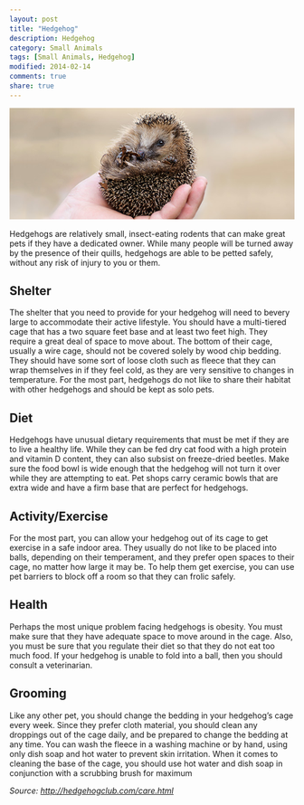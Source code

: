 ```yaml
---
layout: post
title: "Hedgehog"
description: Hedgehog
category: Small Animals
tags: [Small Animals, Hedgehog]
modified: 2014-02-14
comments: true
share: true
---
```


<img src="/images/hedgehog-1.jpg" class="img-post">

Hedgehogs are relatively small, insect-eating rodents that can make great pets if they have a dedicated owner. While many people will be turned away by the presence of their quills, hedgehogs are able to be petted safely, without any risk of injury to you or them.

## Shelter
The shelter that you need to provide for your hedgehog will need to bevery large to accommodate their active lifestyle. You should have a multi-tiered cage that has a two square feet base and at least two feet high. They require a great deal of space to move about. The bottom of their cage, usually a wire cage, should not be covered solely by wood chip bedding. They should have some sort of loose cloth such as fleece that they can wrap themselves in if they feel cold, as they are very sensitive to changes in temperature. For the most part, hedgehogs do not like to share their habitat with other hedgehogs and should be kept as solo pets.

## Diet

Hedgehogs have unusual dietary requirements that must be met if they are to live a healthy life. While they can be fed dry cat food with a high protein and vitamin D content, they can also subsist on freeze-dried beetles. 
Make sure the food bowl is wide enough that the hedgehog will not turn it over while they are attempting to eat. Pet shops carry ceramic bowls that are extra wide and have a firm base that are perfect for hedgehogs.

## Activity/Exercise
For the most part, you can allow your hedgehog out of its cage to get exercise in a safe indoor area. They usually do not like to be placed into balls, depending on their temperament, and they prefer open spaces to their cage, no matter how large it may be. To help them get exercise, you can use pet barriers to block off a room so that they can frolic safely.

## Health

Perhaps the most unique problem facing hedgehogs is obesity. You must make sure that they have adequate space to move around in the cage. Also, you must be sure that you regulate their diet so that they do not eat too much food. If your hedgehog is unable to fold into a ball, then you should consult a veterinarian.

## Grooming

Like any other pet, you should change the bedding in your hedgehog’s cage every week. Since they prefer cloth material, you should clean any droppings out of the cage daily, and be prepared to change the bedding at any time. You can wash the fleece in a washing machine or by hand, using only dish soap and hot water to prevent skin irritation. When it comes to cleaning the base of the cage, you should use hot water and dish soap in conjunction with a scrubbing brush for maximum


*Source: http://hedgehogclub.com/care.html*
